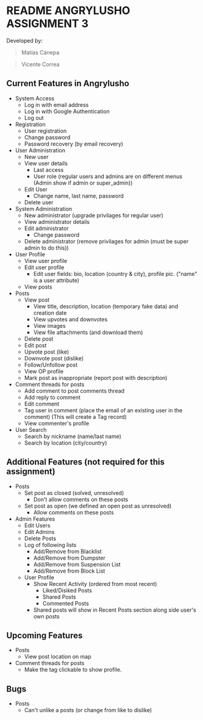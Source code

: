 # README ANGRYLUSHO ASSIGNMENT 3

Developed by:

> Matías Cánepa

> Vicente Correa
  

## Current Features in Angrylusho

- System Access 
  - Log in with email address
  - Log in with Google Authentication
  - Log out
- Registration
  - User registration
  - Change password
  - Password recovery (by email recovery)
- User Administration
  - New user
  - View user details
    - Last access
    - User role (regular users and admins are on different menus (Admin show if admin or super_admin))
  - Edit User
    - Change name, last name, password
  - Delete user
- System Administration
  - New administrator (upgrade privilages for regular user)
  - View administrator details
  - Edit administrator
    - Change password
  - Delete administrator (remove privilages for admin (must be super admin to do this))
- User Profile
  - View user profile
  - Edit user profile
    - Edit user fields: bio, location (country & city), profile pic. ("name" is a user attribute)
  - View posts
- Posts
  - View post
    - View title, description, location (temporary fake data) and creation date
    - View upvotes and downvotes
    - View images
    - View file attachments (and download them)
  - Delete post
  - Edit post
  - Upvote post (like)
  - Downvote post (dislike)
  - Follow/Unfollow post
  - View OP profile
  - Mark post as inappropriate (report post with description)
- Comment threads for posts
  - Add comment to post comments thread
  - Add reply to comment
  - Edit comment
  - Tag user in comment (place the email of an existing user in the comment) (This will create a Tag record)
  - View commenter's profile
- User Search
  - Search by nickname (name/last name)
  - Search by location (city/country)
  
  
## Additional Features (not required for this assignment)

- Posts
  - Set post as closed (solved, unresolved)
    - Don't allow comments on these posts
  - Set post as open (we defined an open post as unresolved)
    - Allow comments on these posts
- Admin Features
  - Edit Users
  - Edit Admins
  - Delete Posts
  - Log of following lists
    - Add/Remove from Blacklist
    - Add/Remove from Dumpster
    - Add/Remove from Suspension List
    - Add/Remove from Block List
  - User Profile
    - Show Recent Activity (ordered from most recent)
      - Liked/Disiked Posts
      - Shared Posts
      - Commented Posts
    - Shared posts will show in Recent Posts section along side user's own posts


## Upcoming Features
- Posts
  - View post location on map
- Comment threads for posts
  - Make the tag clickable to show profile.

## Bugs
- Posts
  - Can't unlike a posts (or change from like to dislike)
